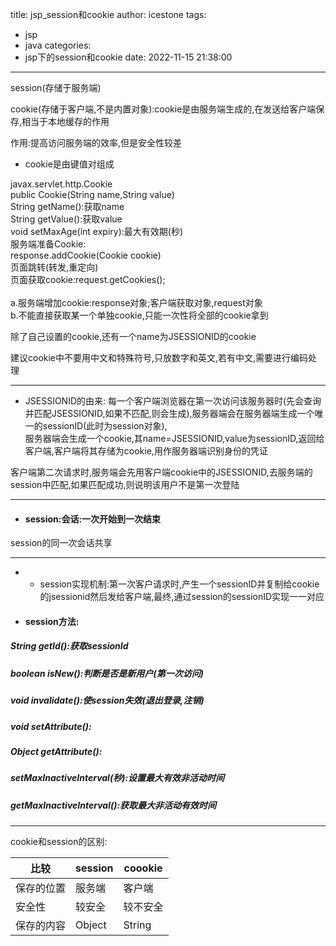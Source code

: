 title: jsp_session和cookie
author: icestone
tags:
  - jsp
  - java
categories:
  - jsp下的session和cookie
date: 2022-11-15 21:38:00
---

session(存储于服务端)

cookie(存储于客户端,不是内置对象):cookie是由服务端生成的,在发送给客户端保存,相当于本地缓存的作用

作用:提高访问服务端的效率,但是安全性较差

* cookie是由键值对组成
 
javax.servlet.http.Cookie<br>
public Cookie(String name,String value)<br>
String getName():获取name<br>
String getValue():获取value<br>
void setMaxAge(int expiry):最大有效期(秒)<br>
服务端准备Cookie:<br>
    response.addCookie(Cookie cookie)<br>
页面跳转(转发,重定向)<br>
页面获取cookie:request.getCookies();<br>
<br>
a.服务端增加cookie:response对象;客户端获取对象,request对象<br>
b.不能直接获取某一个单独cookie,只能一次性将全部的cookie拿到<br>

除了自己设置的cookie,还有一个name为JSESSIONID的cookie<br>

建议cookie中不要用中文和特殊符号,只放数字和英文,若有中文,需要进行编码处理

---

* JSESSIONID的由来:
每一个客户端浏览器在第一次访问该服务器时(先会查询并匹配JSESSIONID,如果不匹配,则会生成),服务器端会在服务器端生成一个唯一的sessionID(此时为session对象), <br>
服务器端会生成一个cookie,其name=JSESSIONID,value为sessionID,返回给客户端,客户端将其存储为cookie,用作服务器端识别身份的凭证


客户端第二次请求时,服务端会先用客户端cookie中的JSESSIONID,去服务端的session中匹配,如果匹配成功,则说明该用户不是第一次登陆




---

* #### session:会话:一次开始到一次结束

session的同一次会话共享


---

* * session实现机制:第一次客户请求时,产生一个sessionID并复制给cookie的jsessionid然后发给客户端,最终,通过session的sessionID实现一一对应

* #### session方法:<br>
##### String getId():获取sessionId

##### boolean isNew():判断是否是新用户(第一次访问)

##### void invalidate():使session失效(退出登录,注销)

##### void setAttribute():

##### Object getAttribute():

##### setMaxInactiveInterval(秒):设置最大有效非活动时间

##### getMaxInactiveInterval():获取最大非活动有效时间

---

cookie和session的区别:

| 比较 | session | coookie |
|-----|---------|---------|
| 保存的位置 | 服务端 | 客户端 |
| 安全性 | 较安全 | 较不安全 |
| 保存的内容 | Object | String |




